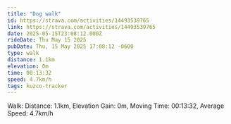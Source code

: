 ```yaml
---
title: "Dog walk"
id: https://strava.com/activities/14493539765
link: https://strava.com/activities/14493539765
date: 2025-05-15T23:08:12.000Z
rideDate: Thu May 15 2025
pubDate: Thu, 15 May 2025 17:08:12 -0600
type: walk
distance: 1.1km
elevation: 0m
time: 00:13:32
speed: 4.7km/h
tags: kuzco-tracker
---
```

Walk: Distance: 1.1km, Elevation Gain: 0m, Moving Time: 00:13:32, Average Speed: 4.7km/h
